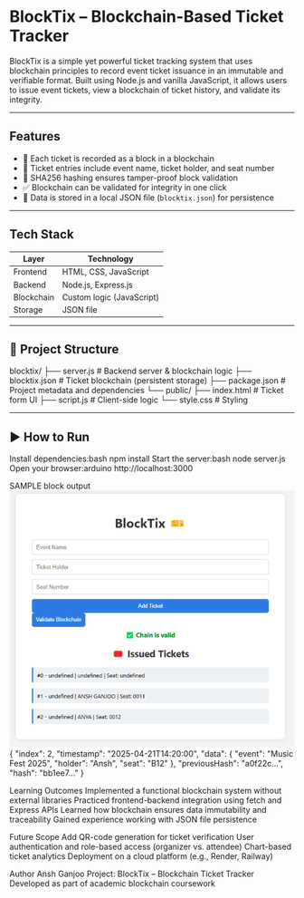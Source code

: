# BlockTix – Blockchain-Based Ticket Tracker
BlockTix is a simple yet powerful ticket tracking system that uses blockchain principles to record event ticket issuance in an immutable and verifiable format. Built using Node.js and vanilla JavaScript, it allows users to issue event tickets, view a blockchain of ticket history, and validate its integrity.

---

## Features
- 🔐 Each ticket is recorded as a block in a blockchain
- 🧾 Ticket entries include event name, ticket holder, and seat number
- 🔗 SHA256 hashing ensures tamper-proof block validation
- ✅ Blockchain can be validated for integrity in one click
- 💾 Data is stored in a local JSON file (`blocktix.json`) for persistence

---

## Tech Stack
| Layer       | Technology                |
|-------------|---------------------------|
| Frontend    | HTML, CSS, JavaScript     |
| Backend     | Node.js, Express.js       |
| Blockchain  | Custom logic (JavaScript) |
| Storage     | JSON file                 |

---

## 🧱 Project Structure
blocktix/ ├── server.js # Backend server & blockchain logic ├── blocktix.json # Ticket blockchain (persistent storage) ├── package.json # Project metadata and dependencies └── public/ ├── index.html # Ticket form UI ├── script.js # Client-side logic └── style.css # Styling

---
## ▶️ How to Run
Install dependencies:bash
npm install
Start the server:bash
node server.js
Open your browser:arduino
http://localhost:3000

SAMPLE block output
![alt text](<CHAIN VALIDATION BLOCKTIX.png>)
{
  "index": 2,
  "timestamp": "2025-04-21T14:20:00",
  "data": {
    "event": "Music Fest 2025",
    "holder": "Ansh",
    "seat": "B12"
  },
  "previousHash": "a0f22c...",
  "hash": "bb1ee7..."
}

Learning Outcomes
    Implemented a functional blockchain system without external libraries
    Practiced frontend-backend integration using fetch and Express APIs
    Learned how blockchain ensures data immutability and traceability
    Gained experience working with JSON file persistence

Future Scope
    Add QR-code generation for ticket verification
    User authentication and role-based access (organizer vs. attendee)
    Chart-based ticket analytics
    Deployment on a cloud platform (e.g., Render, Railway)

Author
Ansh Ganjoo
Project: BlockTix – Blockchain Ticket Tracker
Developed as part of academic blockchain coursework